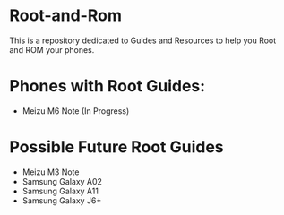 # Root-and-Rom
This is a repository dedicated to Guides and Resources to help you Root and ROM your phones.

# Phones with Root Guides:
* Meizu M6 Note (In Progress)

# Possible Future Root Guides
* Meizu M3 Note
* Samsung Galaxy A02
* Samsung Galaxy A11
* Samsung Galaxy J6+

